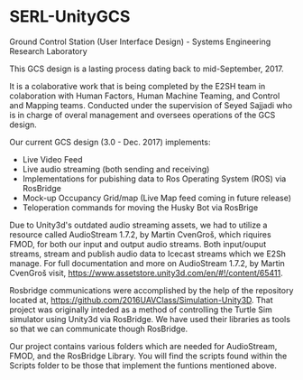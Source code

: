 # SERL-UnityGCS
Ground Control Station (User Interface Design) - Systems Engineering Research Laboratory

This GCS design is a lasting process dating back to mid-September, 2017.

It is a colaborative work that is being completed by the E2SH team in colaboration with Human Factors, Human Machine Teaming, and Control and Mapping teams. Conducted under the supervision of Seyed Sajjadi who is in charge of overal management and oversees operations of the GCS design.

Our current GCS design (3.0 - Dec. 2017) implements:
  - Live Video Feed
  - Live audio streaming (both sending and receiving)
  - Implementations for pubishing data to Ros Operating System (ROS) via RosBridge
  - Mock-up Occupancy Grid/map (Live Map feed coming in future release)
  - Teloperation commands for moving the Husky Bot via RosBrige
  
Due to Unity3d's outdated audio streaming assets, we had to utilize a resource called AudioStream 1.7.2, by Martin CvenGroš, which riquires FMOD, for both our input and output audio streams. Both input/ouput streams, stream and publish audio data to Icecast streams which we E2Sh manage. For full documentation and more on AudioStream 1.7.2, by Martin CvenGroš visit, https://www.assetstore.unity3d.com/en/#!/content/65411.

Rosbridge communications were accomplished by the help of the repository located at, https://github.com/2016UAVClass/Simulation-Unity3D. That project was originally inteded as a method of controlling the Turtle Sim simulator using Unity3d via RosBridge. We have used their libraries as tools so that we can communicate though RosBridge.

Our project contains various folders which are needed for AudioStream, FMOD, and the RosBridge Library. You will find the scripts found within the Scripts folder to be those that implement the funtions mentioned above.
